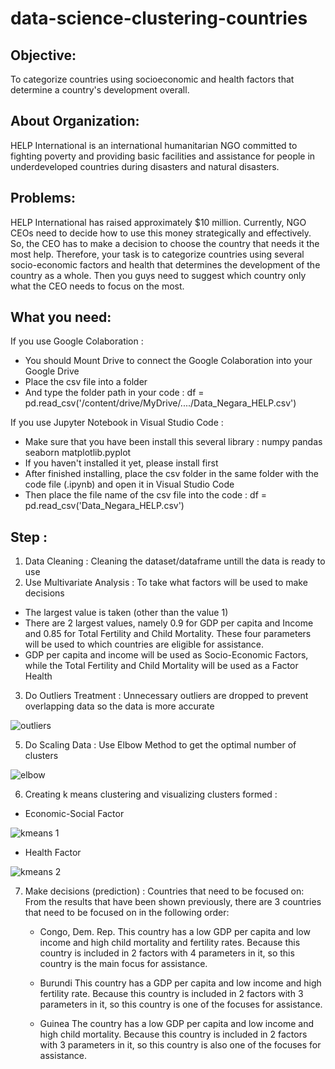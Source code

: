 # data-science-clustering-countries
## Objective:

To categorize countries using socioeconomic and health factors that determine a country's development overall.

## About Organization:

HELP International is an international humanitarian NGO committed to fighting poverty and providing basic facilities and assistance for people in underdeveloped countries during disasters and natural disasters.

## Problems:

HELP International has raised approximately $10 million. Currently, NGO CEOs need to decide how to use this money strategically and effectively. So, the CEO has to make a decision to choose the country that needs it the most help. Therefore, your task is to categorize countries using several socio-economic factors and health that determines the development of the country as a whole. Then you guys need to suggest which country only what the CEO needs to focus on the most.

## What you need:

If you use Google Colaboration :
- You should Mount Drive to connect the Google Colaboration into your Google Drive
- Place the csv file into a folder
- And type the folder path in your code :
df = pd.read_csv('/content/drive/MyDrive/..../Data_Negara_HELP.csv') 

If you use Jupyter Notebook in Visual Studio Code :
- Make sure that you have been install this several library :
  numpy
  pandas
  seaborn
  matplotlib.pyplot
- If you haven't installed it yet, please install first
- After finished installing, place the csv folder in the same folder with the code file (.ipynb) and open it in Visual Studio Code
- Then place the file name of the csv file into the code :
df = pd.read_csv('Data_Negara_HELP.csv') 

## Step :

1. Data Cleaning : Cleaning the dataset/dataframe untill the data is ready to use
2. Use Multivariate Analysis : To take what factors will be used to make decisions
  - The largest value is taken (other than the value 1)
  - There are 2 largest values, namely 0.9 for GDP per capita and Income and 0.85 for Total Fertility and Child Mortality. These four parameters will be used to which countries     are eligible for assistance.
  - GDP per capita and income will be used as Socio-Economic Factors, while the Total Fertility and Child Mortality will be used as a Factor Health
  
3. Do Outliers Treatment : Unnecessary outliers are dropped to prevent overlapping data so the data is more accurate

![outliers](https://user-images.githubusercontent.com/56376510/157673903-1dda23ea-a8a5-4847-b97e-a2a00e8f4374.JPG)

5. Do Scaling Data : Use Elbow Method to get the optimal number of clusters

![elbow](https://user-images.githubusercontent.com/56376510/157673659-9ec7f58d-9061-4d09-810c-c5e05130ad87.JPG)

6. Creating k means clustering and visualizing clusters formed :
  - Economic-Social Factor
  
![kmeans 1](https://user-images.githubusercontent.com/56376510/157674195-9d3267fd-9c29-47e2-bd0f-d92a37854853.JPG)

  - Health Factor

![kmeans 2](https://user-images.githubusercontent.com/56376510/157674396-be136764-22cf-4483-8fe5-e2dc3ba46981.JPG)

7. Make decisions (prediction) :
   Countries that need to be focused on:
   From the results that have been shown previously, there are 3 countries that need to be focused on in the following order:
   
   - Congo, Dem. Rep.
   This country has a low GDP per capita and low income and high child mortality and fertility rates. Because this country is included in 2 factors with 4 parameters in it, so      this country is the main focus for assistance.
   
   - Burundi
   This country has a GDP per capita and low income and high fertility rate. Because this country is included in 2 factors with 3 parameters in it, so this country is one of the    focuses for assistance.
   
   - Guinea
   The country has a low GDP per capita and low income and high child mortality. Because this country is included in 2 factors with 3 parameters in it, so this country is also      one of the focuses for assistance.

